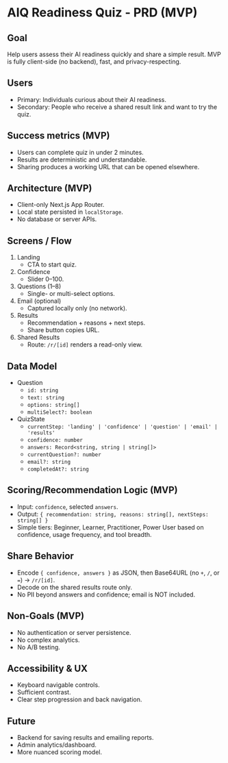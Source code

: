 # AIQ Readiness Quiz - PRD (MVP)

## Goal
Help users assess their AI readiness quickly and share a simple result. MVP is fully client-side (no backend), fast, and privacy-respecting.

## Users
- Primary: Individuals curious about their AI readiness.
- Secondary: People who receive a shared result link and want to try the quiz.

## Success metrics (MVP)
- Users can complete quiz in under 2 minutes.
- Results are deterministic and understandable.
- Sharing produces a working URL that can be opened elsewhere.

## Architecture (MVP)
- Client-only Next.js App Router.
- Local state persisted in `localStorage`.
- No database or server APIs.

## Screens / Flow
1. Landing
   - CTA to start quiz.
2. Confidence
   - Slider 0–100.
3. Questions (1–8)
   - Single- or multi-select options.
4. Email (optional)
   - Captured locally only (no network).
5. Results
   - Recommendation + reasons + next steps.
   - Share button copies URL.
6. Shared Results
   - Route: `/r/[id]` renders a read-only view.

## Data Model
- Question
  - `id: string`
  - `text: string`
  - `options: string[]`
  - `multiSelect?: boolean`
- QuizState
  - `currentStep: 'landing' | 'confidence' | 'question' | 'email' | 'results'`
  - `confidence: number`
  - `answers: Record<string, string | string[]>`
  - `currentQuestion?: number`
  - `email?: string`
  - `completedAt?: string`

## Scoring/Recommendation Logic (MVP)
- Input: `confidence`, selected `answers`.
- Output: `{ recommendation: string, reasons: string[], nextSteps: string[] }`
- Simple tiers: Beginner, Learner, Practitioner, Power User based on confidence, usage frequency, and tool breadth.

## Share Behavior
- Encode `{ confidence, answers }` as JSON, then Base64URL (no `+`, `/`, or `=`) → `/r/[id]`.
- Decode on the shared results route only.
- No PII beyond answers and confidence; email is NOT included.

## Non-Goals (MVP)
- No authentication or server persistence.
- No complex analytics.
- No A/B testing.

## Accessibility & UX
- Keyboard navigable controls.
- Sufficient contrast.
- Clear step progression and back navigation.

## Future
- Backend for saving results and emailing reports.
- Admin analytics/dashboard.
- More nuanced scoring model. 